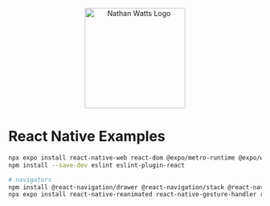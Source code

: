 <p align="center"> <img src="https://nathanwatts.xyz/favicon.svg" width="200" alt="Nathan Watts Logo"> </p>

# React Native Examples

```bash
npx expo install react-native-web react-dom @expo/metro-runtime @expo/webpack-config
npm install --save-dev eslint eslint-plugin-react

# navigators
npm install @react-navigation/drawer @react-navigation/stack @react-navigation/bottom-tabs
npx expo install react-native-reanimated react-native-gesture-handler react-native-screens react-native-safe-area-context @react-native-community/masked-view
```